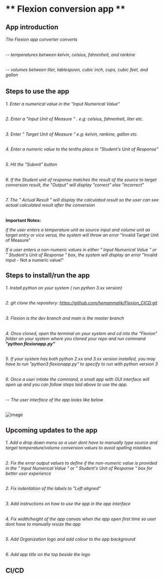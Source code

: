 # ** Flexion conversion app **

## App introduction

###### The Flexion app converter converts

###### -- temperatures between kelvin, celsius, fahrenheit, and rankine

###### -- volumes between liter, tablespoon, cubic inch, cups, cubic feet, and gallon

## Steps to use the app

###### 1. Enter a numerical value in the "Input Numerical Value"

###### 2. Enter a "Input Unit of Measure " . e.g: celsius, fahrenheit, liter etc.

###### 3. Enter " Target Unit of Measure " e.g: kelvin, rankine, gallon etc.

###### 4. Enter a numeric value to the tenths place in "Student's Unit of Response"

###### 5. Hit the "Submit" button

###### 6. If the Student unit of response matches the result of the source to target conversion result, the "Output" will display "correct" else "incorrect"

###### 7. The " Actual Result " will display the calculated result so the user can see actual calculated result after the conversion

**Important Notes:**

_if the user enters a temperature unit as source input and volume unit as target entry or vice versa, the system will throw an error_ "Invalid Target Unit of Measure"

_If a user enters a non-numeric values in either " Input Numerical Value " or " Student's Unit of Response " box, the system will display an error_ "Invalid input - Not a numeric value!"

## Steps to install/run the app

###### 1. Install python on your system ( run python 3.xx version)

###### 2. git clone the repository: https://github.com/hemanmalik/Flexion_CICD.git

###### 3. Flexion is the dev branch and main is the master branch

###### 4. Once cloned, open the terminal on your system and cd into the "Flexion" folder on your system where you cloned your repo and run command **"python flexionapp.py"**

###### 5. If your system has both python 2.xx and 3.xx version installed, you may have to run "python3 flexionapp.py" to specify to run with python version 3

###### 6. Once a user intiate the command, a small app with GUI interface will open up and you can follow steps laid above to use the app.

###### -- The user interface of the app looks like below

![image](https://user-images.githubusercontent.com/8081454/102697518-eb95ec80-41fb-11eb-93a8-dc9a60fe375a.png)

## Upcoming updates to the app

###### 1. Add a drop down menu so a user dont have to manually type source and target temperature/volume conversion values to avoid spelling mistakes

###### 2. Fix the error output values to define if the non-numeric value is provided in the " Input Numerical Value " or " Student's Unit of Response " box for better user experience

###### 2. Fix indentation of the labels to "Left aligned"

###### 3. Add instructions on how to use the app in the app interface

###### 4. Fix width/height of the app canvas when the app open first time so user dont have to manually resize the app

###### 5. Add Organization logo and add colour to the app background

###### 6. Add app title on the top beside the logo

## CI/CD
